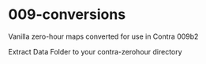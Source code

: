 # 009-conversions

Vanilla zero-hour maps converted for use in Contra 009b2

Extract Data Folder to your contra-zerohour directory
